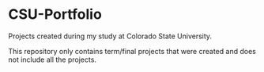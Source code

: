 # CSU-Portfolio

Projects created during my study at Colorado State University.

This repository only contains term/final projects that were created and does not include all the projects.
